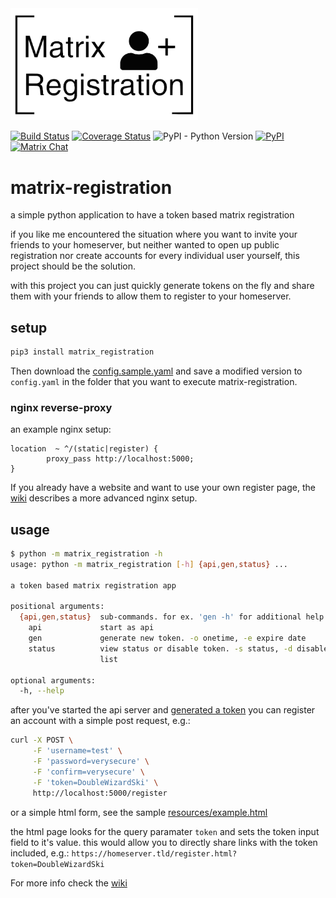 <img src="resources/logo.png" width="300">

[![Build Status](https://travis-ci.org/ZerataX/matrix-registration.svg?branch=master)](https://travis-ci.org/ZerataX/matrix-registration) [![Coverage Status](https://coveralls.io/repos/github/ZerataX/matrix-registration/badge.svg)](https://coveralls.io/github/ZerataX/matrix-registration) ![PyPI - Python Version](https://img.shields.io/pypi/pyversions/matrix-registration.svg) [![PyPI](https://img.shields.io/pypi/v/matrix-registration.svg)](https://pypi.org/project/matrix-registration/) [![Matrix Chat](https://img.shields.io/badge/chat-%23matrix--registration%3Admnd.sh-brightgreen.svg)](https://matrix.to/#/#matrix-registration:dmnd.sh)
# matrix-registration

a simple python application to have a token based matrix registration

if you like me encountered the situation where you want to invite your friends to your homeserver, but neither wanted to open up public registration nor create accounts for every individual user yourself, this project should be the solution.

with this project you can just quickly generate tokens on the fly and share them with your friends to allow them to register to your homeserver.

## setup
```bash
pip3 install matrix_registration
```
Then download the [config.sample.yaml](config.sample.yaml) and save a modified version to `config.yaml` in the folder that you want to execute matrix-registration.

### nginx reverse-proxy
an example nginx setup:
```nginx
location  ~ ^/(static|register) {
        proxy_pass http://localhost:5000;
}
```

If you already have a website and want to use your own register page, the [wiki](https://github.com/ZerataX/matrix-registration/wiki/reverse-proxy#advanced) describes a more advanced nginx setup.


## usage
```bash
$ python -m matrix_registration -h
usage: python -m matrix_registration [-h] {api,gen,status} ...

a token based matrix registration app

positional arguments:
  {api,gen,status}  sub-commands. for ex. 'gen -h' for additional help
    api             start as api
    gen             generate new token. -o onetime, -e expire date
    status          view status or disable token. -s status, -d disable, -l
                    list

optional arguments:
  -h, --help
```

after you've started the api server and [generated a token](https://github.com/ZerataX/matrix-registration/wiki/api#creating-a-new-token) you can register an account with a simple post request, e.g.:
```bash
curl -X POST \
     -F 'username=test' \
     -F 'password=verysecure' \
     -F 'confirm=verysecure' \
     -F 'token=DoubleWizardSki' \
     http://localhost:5000/register
```
or a simple html form, see the sample [resources/example.html](resources/example.html)

the html page looks for the query paramater `token` and sets the token input field to it's value. this would allow you to directly share links with the token included, e.g.:
`https://homeserver.tld/register.html?token=DoubleWizardSki`


For more info check the [wiki](https://github.com/ZerataX/matrix-registration/wiki)
